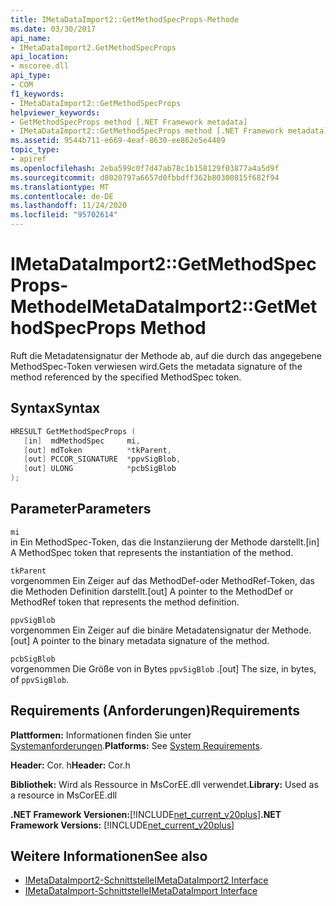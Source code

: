 ```yaml
---
title: IMetaDataImport2::GetMethodSpecProps-Methode
ms.date: 03/30/2017
api_name:
- IMetaDataImport2.GetMethodSpecProps
api_location:
- mscoree.dll
api_type:
- COM
f1_keywords:
- IMetaDataImport2::GetMethodSpecProps
helpviewer_keywords:
- GetMethodSpecProps method [.NET Framework metadata]
- IMetaDataImport2::GetMethodSpecProps method [.NET Framework metadata]
ms.assetid: 9544b711-e669-4eaf-8630-ee862e5e4489
topic_type:
- apiref
ms.openlocfilehash: 2eba599c0f7d47ab78c1b158129f03877a4a5d9f
ms.sourcegitcommit: d8020797a6657d0fbbdff362b80300815f682f94
ms.translationtype: MT
ms.contentlocale: de-DE
ms.lasthandoff: 11/24/2020
ms.locfileid: "95702614"
---
```

# <a name="imetadataimport2getmethodspecprops-method"></a><span data-ttu-id="1b334-102">IMetaDataImport2::GetMethodSpecProps-Methode</span><span class="sxs-lookup"><span data-stu-id="1b334-102">IMetaDataImport2::GetMethodSpecProps Method</span></span>

<span data-ttu-id="1b334-103">Ruft die Metadatensignatur der Methode ab, auf die durch das angegebene MethodSpec-Token verwiesen wird.</span><span class="sxs-lookup"><span data-stu-id="1b334-103">Gets the metadata signature of the method referenced by the specified MethodSpec token.</span></span>  
  
## <a name="syntax"></a><span data-ttu-id="1b334-104">Syntax</span><span class="sxs-lookup"><span data-stu-id="1b334-104">Syntax</span></span>  
  
```cpp  
HRESULT GetMethodSpecProps (  
   [in]  mdMethodSpec     mi,  
   [out] mdToken          *tkParent,  
   [out] PCCOR_SIGNATURE  *ppvSigBlob,
   [out] ULONG            *pcbSigBlob  
);
```  
  
## <a name="parameters"></a><span data-ttu-id="1b334-105">Parameter</span><span class="sxs-lookup"><span data-stu-id="1b334-105">Parameters</span></span>  

 `mi`  
 <span data-ttu-id="1b334-106">in Ein MethodSpec-Token, das die Instanziierung der Methode darstellt.</span><span class="sxs-lookup"><span data-stu-id="1b334-106">[in] A MethodSpec token that represents the instantiation of the method.</span></span>  
  
 `tkParent`  
 <span data-ttu-id="1b334-107">vorgenommen Ein Zeiger auf das MethodDef-oder MethodRef-Token, das die Methoden Definition darstellt.</span><span class="sxs-lookup"><span data-stu-id="1b334-107">[out] A pointer to the MethodDef or MethodRef token that represents the method definition.</span></span>  
  
 `ppvSigBlob`  
 <span data-ttu-id="1b334-108">vorgenommen Ein Zeiger auf die binäre Metadatensignatur der Methode.</span><span class="sxs-lookup"><span data-stu-id="1b334-108">[out] A pointer to the binary metadata signature of the method.</span></span>  
  
 `pcbSigBlob`  
 <span data-ttu-id="1b334-109">vorgenommen Die Größe von in Bytes `ppvSigBlob` .</span><span class="sxs-lookup"><span data-stu-id="1b334-109">[out] The size, in bytes, of `ppvSigBlob`.</span></span>  
  
## <a name="requirements"></a><span data-ttu-id="1b334-110">Requirements (Anforderungen)</span><span class="sxs-lookup"><span data-stu-id="1b334-110">Requirements</span></span>  

 <span data-ttu-id="1b334-111">**Plattformen:** Informationen finden Sie unter [Systemanforderungen](../../get-started/system-requirements.md).</span><span class="sxs-lookup"><span data-stu-id="1b334-111">**Platforms:** See [System Requirements](../../get-started/system-requirements.md).</span></span>  
  
 <span data-ttu-id="1b334-112">**Header:** Cor. h</span><span class="sxs-lookup"><span data-stu-id="1b334-112">**Header:** Cor.h</span></span>  
  
 <span data-ttu-id="1b334-113">**Bibliothek:** Wird als Ressource in MsCorEE.dll verwendet.</span><span class="sxs-lookup"><span data-stu-id="1b334-113">**Library:** Used as a resource in MsCorEE.dll</span></span>  
  
 <span data-ttu-id="1b334-114">**.NET Framework Versionen:**[!INCLUDE[net_current_v20plus](../../../../includes/net-current-v20plus-md.md)]</span><span class="sxs-lookup"><span data-stu-id="1b334-114">**.NET Framework Versions:** [!INCLUDE[net_current_v20plus](../../../../includes/net-current-v20plus-md.md)]</span></span>  
  
## <a name="see-also"></a><span data-ttu-id="1b334-115">Weitere Informationen</span><span class="sxs-lookup"><span data-stu-id="1b334-115">See also</span></span>

- [<span data-ttu-id="1b334-116">IMetaDataImport2-Schnittstelle</span><span class="sxs-lookup"><span data-stu-id="1b334-116">IMetaDataImport2 Interface</span></span>](imetadataimport2-interface.md)
- [<span data-ttu-id="1b334-117">IMetaDataImport-Schnittstelle</span><span class="sxs-lookup"><span data-stu-id="1b334-117">IMetaDataImport Interface</span></span>](imetadataimport-interface.md)
